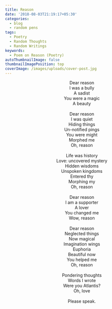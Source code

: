 ```yaml
---
title: Reason
date: '2018-08-03T21:19:17+05:30'
categories:
  - blog
  - random pens
tags:
  - Poetry
  - Random Thoughts
  - Random Writings
keywords:
  - Poem on Reason (Poetry)
autoThumbnailImage: false
thumbnailImagePosition: top
coverImage: /images/uploads/cover-post.jpg
---
```

<center>
Dear reason<br>
I was a bully<br>
A sadist<br>
You were a magic<br>
A beauty
<br><br>
Dear reason<br>
I was quiet<br>
Hiding things<br>
Un-notified pings<br>
You were might<br>
Morphed me<br>
Oh, reason
<br><br>
Life was history<br>
Love: uncovered mystery<br>
Hidden wisdoms<br>
Unspoken kingdoms<br>
Entered thy<br>
Morphing my<br>
Oh, reason
<br><br>
Dear reason<br>
I am a supporter<br>
A lover<br>
You changed me<br>
Wow, reason
<br><br>
Dear reason<br>
Neglected things<br>
Now magical<br>
Imagination wings<br>
Euphoria<br>
Beautiful now<br>
You helped me<br>
Oh, reason
<br><br>
Pondering thoughts<br>
Words I wrote<br>
Were you Atlantis?<br>
Oh, love
<br><br>
Please speak.
</center>
